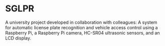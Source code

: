 # SGLPR

A university project developed in collaboration with colleagues: A system for automatic license plate recognition and vehicle access control using a Raspberry Pi, a Raspberry Pi camera, HC-SR04 ultrasonic sensors, and an LCD display.
